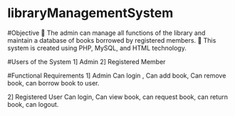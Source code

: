 # libraryManagementSystem

#Objective 
	The admin can manage all functions of the library and maintain a database of books borrowed by registered members.
	This system is created using PHP, MySQL, and HTML technology.

#Users of the System 
1] Admin 
2] Registered Member

#Functional Requirements
1] Admin 
Can login ,
Can add book,
Can remove book,
can borrow book to user.

2] Registered User 
Can login,
Can view book,
can request book,
can return book,
can logout.
